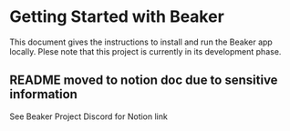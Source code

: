# Getting Started with Beaker

This document gives the instructions to install and run the Beaker app locally.
Plese note that this project is currently in its development phase.

## README moved to notion doc due to sensitive information

See Beaker Project Discord for Notion link

